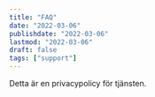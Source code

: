 ```yaml
---
title: "FAQ"
date: "2022-03-06"
publishdate: "2022-03-06"
lastmod: "2022-03-06"
draft: false
tags: ["support"]
---
```


Detta är en privacypolicy för tjänsten.
